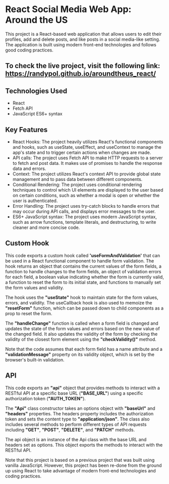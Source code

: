 # React Social Media Web App: Around the US 

This project is a React-based web application that allows users to edit their profiles, add and delete posts, and like posts in a social media-like setting. The application is built using modern front-end technologies and follows good coding practices.

## To check the live project, visit the following link: https://randypol.github.io/aroundtheus_react/

## Technologies Used
- React
- Fetch API
- JavaScript ES6+ syntax

## Key Features
- React Hooks: The project heavily utilizes React's functional components and hooks, such as useState, useEffect, and useContext to manage the app's state and to trigger certain actions when changes are made.
- API calls: The project uses Fetch API to make HTTP requests to a server to fetch and post data. It makes use of promises to handle the response data and errors.
- Context: The project utilizes React's context API to provide global state management and to pass data between different components.
- Conditional Rendering: The project uses conditional rendering techniques to control which UI elements are displayed to the user based on certain conditions, such as whether a modal is open or whether the user is authenticated.
- Error Handling: The project uses try-catch blocks to handle errors that may occur during API calls, and displays error messages to the user.
- ES6+ JavaScript syntax: The project uses modern JavaScript syntax, such as arrow functions, template literals, and destructuring, to write cleaner and more concise code.

## Custom Hook
This code exports a custom hook called **'useFormAndValidation'** that can be used in a React functional component to handle form validation. The hook returns an object that contains the current values of the form fields, a function to handle changes to the form fields, an object of validation errors for each field, a boolean value indicating whether the form is currently valid, a function to reset the form to its initial state, and functions to manually set the form values and validity.

The hook uses the **"useState"** hook to maintain state for the form values, errors, and validity. The useCallback hook is also used to memoize the **"resetForm"** function, which can be passed down to child components as a prop to reset the form.

The **"handleChange"** function is called when a form field is changed and updates the state of the form values and errors based on the new value of the changed field. It also updates the validity of the form by checking the validity of the closest form element using the **"checkValidity()"** method.

Note that the code assumes that each form field has a name attribute and a **"validationMessage"** property on its validity object, which is set by the browser's built-in validation.

## API
This code exports an **"api"** object that provides methods to interact with a RESTful API at a specific base URL (**"BASE_URL"**) using a specific authorization token (**"AUTH_TOKEN"**).

The **"Api"** class constructor takes an options object with **"baseUrl"** and **"headers"** properties. The headers property includes the authorization token and sets the content type to **"application/json"**. The class also includes several methods to perform different types of API requests including **"GET"**, **"POST"**, **"DELETE"**, and **"PATCH"** methods.

The api object is an instance of the Api class with the base URL and headers set as options. This object exports the methods to interact with the RESTful API.

Note that this project is based on a previous project that was built using vanilla JavaScript. However, this project has been re-done from the ground up using React to take advantage of modern front-end technologies and coding practices.
